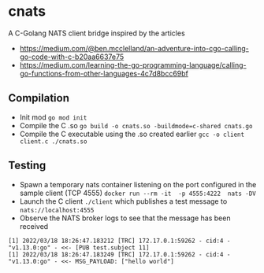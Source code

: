 # cnats
A C-Golang NATS client bridge inspired by the articles 
* https://medium.com/@ben.mcclelland/an-adventure-into-cgo-calling-go-code-with-c-b20aa6637e75
* https://medium.com/learning-the-go-programming-language/calling-go-functions-from-other-languages-4c7d8bcc69bf

## Compilation
* Init mod `go mod init`
* Compile the C .so `go build -o cnats.so -buildmode=c-shared cnats.go`
* Compile the C executable using the .so created earlier `gcc -o client client.c ./cnats.so`

## Testing
* Spawn a temporary nats container listening on the port configured in the sample client (TCP 4555) `docker run --rm -it  -p 4555:4222  nats -DV`
* Launch the C client `./client` which publishes a test message to `nats://localhost:4555`
* Observe the NATS broker logs to see that the message has been received
```
[1] 2022/03/18 18:26:47.183212 [TRC] 172.17.0.1:59262 - cid:4 - "v1.13.0:go" - <<- [PUB test.subject 11]
[1] 2022/03/18 18:26:47.183249 [TRC] 172.17.0.1:59262 - cid:4 - "v1.13.0:go" - <<- MSG_PAYLOAD: ["hello world"]
```

